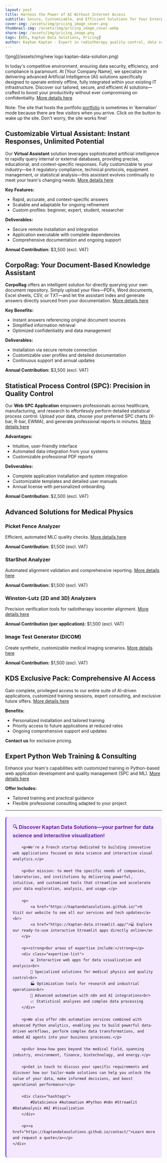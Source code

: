 ```yaml
---
layout: post
title: Harness the Power of AI Without Internet Access
subtitle: Secure, Customizable, and Efficient Solutions for Your Enterprise
cover-img: /assets/img/pricing_image_cover.png
thumbnail-img: /assets/img/pricing_image_cover.webp
share-img: /assets/img/pricing_image.png
tags: [KDS, Kaptan Data Solutions, Pricing]
author: Kayhan Kaptan - Expert in radiotherapy quality control, data science and automation)
---
```


![png](/assets/img/new logo kaptan-data-solution.png)

In today's competitive environment, ensuring data security, efficiency, and compliance is paramount. At [Your Company Name], we specialize in delivering advanced Artificial Intelligence (AI) solutions specifically designed to operate entirely offline, fully integrated within your existing IT infrastructure. Discover our tailored, secure, and efficient AI solutions—crafted to boost your productivity without ever compromising on confidentiality. [More details here](https://kaptandatasolutions.github.io/pricing/)

Note: The site that hosts the portfolio [portfolio](https://kaptan-data.streamlit.app/) is sometimes in ‘ibernation’ mode because there are few visitors when you arrive. Click on the button to wake up the site. Don't worry, the site works fine! 

## Customizable Virtual Assistant: Instant Responses, Unlimited Potential

Our **Virtual Assistant** solution leverages sophisticated artificial intelligence to rapidly query internal or external databases, providing precise, educational, and context-specific responses. Fully customizable to your industry—be it regulatory compliance, technical protocols, equipment management, or statistical analysis—this assistant evolves continually to meet your team's changing needs. [More details here](https://kaptan-data.streamlit.app/chatbot)

**Key Features:**

- Rapid, accurate, and context-specific answers
- Scalable and adaptable for ongoing refinement
- Custom profiles: beginner, expert, student, researcher

**Deliverables:**

- Secure remote installation and integration
- Application executable with complete dependencies
- Comprehensive documentation and ongoing support

**Annual Contribution:** $3,500 (excl. VAT)

## CorpoRag: Your Document-Based Knowledge Assistant

**CorpoRag** offers an intelligent solution for directly querying your own document repository. Simply upload your files—PDFs, Word documents, Excel sheets, CSV, or TXT—and let the assistant index and generate answers directly sourced from your documentation. [More details here](https://kaptan-data.streamlit.app/private_gpt)

**Key Benefits:**

- Instant answers referencing original document sources
- Simplified information retrieval
- Optimized confidentiality and data management

**Deliverables:**

- Installation via secure remote connection
- Customizable user profiles and detailed documentation
- Continuous support and annual updates

**Annual Contribution:** $3,500 (excl. VAT)

## Statistical Process Control (SPC): Precision in Quality Control

Our **Web SPC Application** empowers professionals across healthcare, manufacturing, and research to effortlessly perform detailed statistical process control. Upload your data, choose your preferred SPC charts (X-bar, R-bar, EWMA), and generate professional reports in minutes. [More details here](https://kaptan-data.streamlit.app/Web_SPC)

**Advantages:**

- Intuitive, user-friendly interface
- Automated data integration from your systems
- Customizable professional PDF reports

**Deliverables:**

- Complete application installation and system integration
- Customizable templates and detailed user manuals
- Annual license with personalized onboarding

**Annual Contribution:** $2,500 (excl. VAT)

## Advanced Solutions for Medical Physics

### Picket Fence Analyzer

Efficient, automated MLC quality checks. [More details here](https://kaptan-data.streamlit.app/Picketfence_analyse)

**Annual Contribution:** $1,500 (excl. VAT)

### StarShot Analyzer

Automated alignment validation and comprehensive reporting. [More details here](https://kaptan-data.streamlit.app/Starshot)

**Annual Contribution:** $1,500 (excl. VAT)

### Winston-Lutz (2D and 3D) Analyzers

Precision verification tools for radiotherapy isocenter alignment. [More details here](https://kaptan-data.streamlit.app/winston-lutz_2d)

**Annual Contribution (per application):** $1,500 (excl. VAT)

### Image Test Generator (DICOM)

Create synthetic, customizable medical imaging scenarios. [More details here](https://kaptan-data.streamlit.app/image_generator)

**Annual Contribution:** $1,500 (excl. VAT)

## KDS Exclusive Pack: Comprehensive AI Access

Gain complete, privileged access to our entire suite of AI-driven applications, customized training sessions, expert consulting, and exclusive future offers. [More details here](https://kaptan-data.streamlit.app/pricing)

**Benefits:**

- Personalized installation and tailored training
- Priority access to future applications at reduced rates
- Ongoing comprehensive support and updates

**Contact us** for exclusive pricing.

## Expert Python Web Training & Consulting

Enhance your team's capabilities with customized training in Python-based web application development and quality management (SPC and ML). [More details here](https://kaptan-data.streamlit.app/about_me)

**Offer Includes:**

- Tailored training and practical guidance
- Flexible professional consulting adapted to your project

---


<html lang="fr">
<head>
    <meta charset="UTF-8">
    <meta name="viewport" content="width=device-width, initial-scale=1.0">
    <title>Kaptan Data Solutions</title>
    <style>
        .citation {
            background-color: #f3e8ff;
            border-left: 4px solid #8b5cf6;
            padding: 20px;
            margin: 20px 0;
            border-radius: 8px;
            font-family: -apple-system, BlinkMacSystemFont, 'Segoe UI', Roboto, sans-serif;
            line-height: 1.6;
        }
        .citation h3 {
            color: #6b21a8;
            margin-top: 0;
        }
        .citation a {
            color: #7c3aed;
            text-decoration: none;
        }
        .citation a:hover {
            text-decoration: underline;
        }
        .expertise-list {
            margin: 15px 0;
        }
        .hashtags {
            font-weight: bold;
            color: #7c3aed;
            margin-top: 15px;
        }
    </style>
</head>
<body>
    <div class="citation">
        <h3>🔍 Discover Kaptan Data Solutions—your partner for data science and interactive visualization!</h3>
        
        <p>We're a French startup dedicated to building innovative web applications focused on data science and interactive visual analytics.</p>
        
        <p>Our mission: to meet the specific needs of companies, laboratories, and institutions by delivering powerful, intuitive, and customized tools that streamline and accelerate your data exploration, analysis, and usage.</p>
        
        <p>
            <a href="https://kaptandatasolutions.github.io/">🌐 Visit our website to see all our services and tech updates</a><br>
            <a href="https://kaptan-data.streamlit.app/">💻 Explore our ready-to-use interactive Streamlit apps directly online</a>
        </p>
        
        <p><strong>Our areas of expertise include:</strong></p>
        <div class="expertise-list">
            📊 Interactive web apps for data visualization and analysis<br>
            🔬 Specialized solutions for medical physics and quality control<br>
            🏭 Optimization tools for research and industrial operations<br>
            🤖 Advanced automation with n8n and AI integrations<br>
            📈 Statistical analyses and complex data processing
        </div>
        
        <p>We also offer n8n automation services combined with advanced Python analytics, enabling you to build powerful data-driven workflows, perform complex data transformations, and embed AI agents into your business processes.</p>
        
        <p>Our know-how goes beyond the medical field, spanning industry, environment, finance, biotechnology, and energy.</p>
        
        <p>Get in touch to discuss your specific requirements and discover how our tailor-made solutions can help you unlock the value of your data, make informed decisions, and boost operational performance!</p>
        
        <div class="hashtags">
            #DataScience #Automation #Python #n8n #Streamlit #DataAnalysis #AI #Visualization
        </div>
        
        <p><a href="https://kaptandatasolutions.github.io/contact/">Learn more and request a quote</a></p>
    </div>
</body>
</html>
